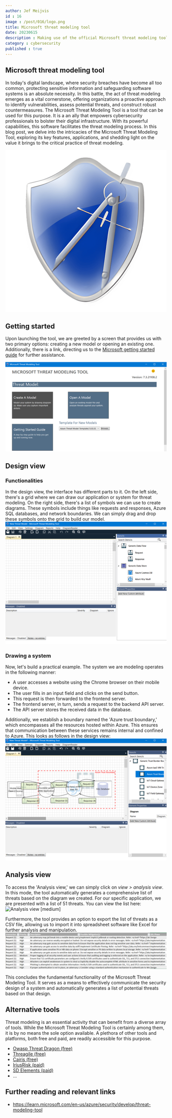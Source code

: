 ```yaml
---
author: Jef Meijvis
id : 16
image : /post/016/logo.png
title: Microsoft threat modeling tool
date: 20230615
description : Making use of the official Microsoft threat modeling tool.
category : cybersecurity
published : true
---
```


## Microsoft threat modeling tool
In today's digital landscape, where security breaches have become all too common, protecting sensitive information and safeguarding software systems is an absolute necessity. In this battle, the act of threat modeling emerges as a vital cornerstone, offering organizations a proactive approach to identify vulnerabilities, assess potential threats, and construct robust countermeasures. The Microsoft Threat Modeling Tool is a tool that can be used for this purpose. It is a an ally that empowers cybersecurity professionals to bolster their digital infrastructure. With its powerful capabilities, this software facilitates the threat modeling process. In this blog post, we delve into the intricacies of the Microsoft Threat Modeling Tool, exploring its key features, applications, and shedding light on the value it brings to the critical practice of threat modeling.

![Logo of the Microsoft threat modeling tool [small]](/content/016-microsoft-threat-modeling-tool/images/logo.png)


## Getting started
Upon launching the tool, we are greeted by a screen that provides us with two primary options: creating a new model or opening an existing one. Additionally, there is a link, directing us to the [Microsoft getting started guide](https://learn.microsoft.com/en-us/azure/security/develop/threat-modeling-tool) for further assistance.

![Starting screen [medium]](/content/016-microsoft-threat-modeling-tool/images/tool-screen-1.png)


## Design view
### Functionalities
In the design view, the interface has different parts to it. On the left side, there's a grid where we can draw our application or system for threat modeling. On the right side, there's a list of symbols we can use to create diagrams. These symbols include things like requests and responses, Azure SQL databases, and network boundaries. We can simply drag and drop these symbols onto the grid to build our model.
![Design view [medium]](/content/016-microsoft-threat-modeling-tool/images/tool-screen-2.png)

### Drawing a system
Now, let's build a practical example. The system we are modeling operates in the following manner:

- A user accesses a website using the Chrome browser on their mobile device.
- The user fills in an input field and clicks on the send button.
- This request is then forwarded to the frontend server.
- The frontend server, in turn, sends a request to the backend API server.
- The API server stores the received data in the database.

Additionally, we establish a boundary named the 'Azure trust boundary,' which encompasses all the resources hosted within Azure. This ensures that communication between these services remains internal and confined to Azure.
This looks as follows in the design view:
![Design view with an application diagram [medium]](/content/016-microsoft-threat-modeling-tool/images/tool-screen-3.png)

## Analysis view
To access the 'Analysis view,' we can simply click on *view > analysis view*. In this mode, the tool automatically generates a comprehensive list of threats based on the diagram we created. For our specific application, we are presented with a list of 51 threats. You can view the list here: 
![Analysis view [medium]](//content/016-microsoft-threat-modeling-tool/images/tool-screen-4.png)

Furthermore, the tool provides an option to export the list of threats as a CSV file, allowing us to import it into spreadsheet software like Excel for further analysis and manipulation.
![List of threats exported to Excel](/content/016-microsoft-threat-modeling-tool/images/tool-screen-5.png)

This concludes the fundamental functionality of the Microsoft Threat Modeling Tool. It serves as a means to effectively communicate the security design of a system and automatically generates a list of potential threats based on that design.
## Alternative tools
Threat modeling is an essential activity that can benefit from a diverse array of tools. While the Microsoft Threat Modeling Tool is certainly among them, it is by no means the sole option available. A plethora of other tools and platforms, both free and paid, are readily accessible for this purpose.

- [Owasp Threat Dragon (free)](https://owasp.org/www-project-threat-dragon/)
- [Threagile (free)](https://threagile.io/)
- [Cairis (free)](https://cairis.org/)
- [IriusRisk (paid)](https://www.iriusrisk.com/)
- [SD Elements (paid)](https://www.securitycompass.com/sdelements/)
- ...

## Further reading and relevant links
- https://learn.microsoft.com/en-us/azure/security/develop/threat-modeling-tool